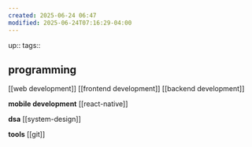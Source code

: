 ```yaml
---
created: 2025-06-24 06:47
modified: 2025-06-24T07:16:29-04:00
---
```

up::
tags::
## programming

[[web development]]
[[frontend development]]
[[backend development]]

**mobile development**
[[react-native]]

**dsa**
[[system-design]]

**tools**
[[git]]